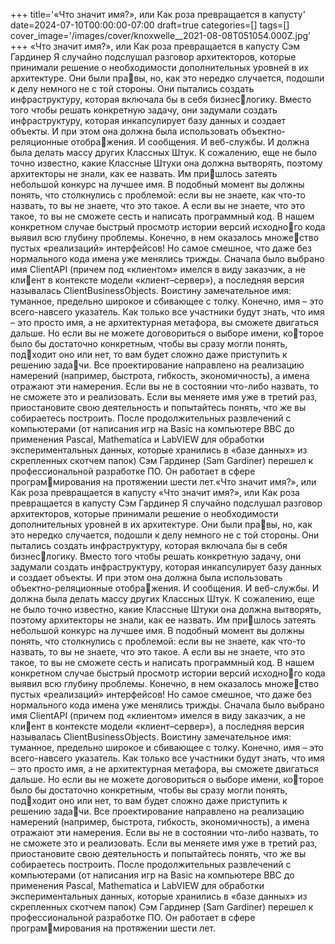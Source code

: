 +++
title='«Что значит имя?», или Как роза превращается в капусту'
date=2024-07-10T00:00:00-07:00
draft=true
categories=[]
tags=[]
cover_image='/images/cover/knoxwelle__2021-08-08T051054.000Z.jpg'
+++
«Что значит имя?», или Как роза 
превращается в капусту
Сэм Гардинер
Я случайно подслушал разговор архитекторов, которые принимали решение
о необходимости дополнительных уровней в их архитектуре. Они были правы, но, как это нередко случается, подошли к делу немного не с той стороны.
Они пытались создать инфраструктуру, которая включала бы в себя бизнеслогику. Вместо того чтобы решать конкретную задачу, они задумали создать
инфраструктуру, которая инкапсулирует базу данных и создает объекты.
И при этом она должна была использовать объектно-реляционные отображения. И сообщения. И веб-службы. И должна была делать массу других
Классных Штук.
К сожалению, еще не было точно известно, какие Классные Штуки она
должна вытворять, поэтому архитекторы не знали, как ее назвать. Им пришлось затеять небольшой конкурс на лучшее имя. В подобный момент вы
должны понять, что столкнулись с проблемой: если вы не знаете, как что-то
назвать, то вы не знаете, что это такое. А если вы не знаете, что это такое, то
вы не сможете сесть и написать программный код.
В нашем конкретном случае быстрый просмотр истории версий исходного кода выявил всю глубину проблемы. Конечно, в нем оказалось множество пустых «реализаций» интерфейсов! Но самое смешное, что даже без
нормального кода имена уже менялись трижды. Сначала было выбрано
имя ClientAPI (причем под «клиентом» имелся в виду заказчик, а не клиент в контексте модели «клиент–сервер»), а последняя версия называлась
ClientBusinessObjects. Воистину замечательное имя: туманное, предельно
широкое и сбивающее с толку.
Конечно, имя – это всего-навсего указатель. Как только все участники будут
знать, что имя – это просто имя, а не архитектурная метафора, вы сможете
двигаться дальше. Но если вы не можете договориться о выборе имени, которое было бы достаточно конкретным, чтобы вы сразу могли понять, подходит оно или нет, то вам будет сложно даже приступить к решению задачи. Все проектирование направлено на реализацию намерений (например,
быстрота, гибкость, экономичность), а имена отражают эти намерения.
Если вы не в состоянии что-либо назвать, то не сможете это и реализовать.
Если вы меняете имя уже в третий раз, приостановите свою деятельность
и попытайтесь понять, что же вы собираетесь построить.
После продолжительных развлечений с компьютерами (от написания игр 
на Basic на компьютере BBC до применения Pascal, Mathematica и LabVIEW
для обработки экспериментальных данных, которые хранились в «базе 
данных» из скрепленных скотчем папок) Сэм Гардинер (Sam Gardiner) 
перешел к профессиональной разработке ПО. Он работает в сфере программирования на протяжении шести лет.«Что значит имя?», или Как роза превращается в капусту 
«Что значит имя?», или Как роза 
превращается в капусту
Сэм Гардинер
Я случайно подслушал разговор архитекторов, которые принимали решение
о необходимости дополнительных уровней в их архитектуре. Они были правы, но, как это нередко случается, подошли к делу немного не с той стороны.
Они пытались создать инфраструктуру, которая включала бы в себя бизнеслогику. Вместо того чтобы решать конкретную задачу, они задумали создать
инфраструктуру, которая инкапсулирует базу данных и создает объекты.
И при этом она должна была использовать объектно-реляционные отображения. И сообщения. И веб-службы. И должна была делать массу других
Классных Штук.
К сожалению, еще не было точно известно, какие Классные Штуки она
должна вытворять, поэтому архитекторы не знали, как ее назвать. Им пришлось затеять небольшой конкурс на лучшее имя. В подобный момент вы
должны понять, что столкнулись с проблемой: если вы не знаете, как что-то
назвать, то вы не знаете, что это такое. А если вы не знаете, что это такое, то
вы не сможете сесть и написать программный код.
В нашем конкретном случае быстрый просмотр истории версий исходного кода выявил всю глубину проблемы. Конечно, в нем оказалось множество пустых «реализаций» интерфейсов! Но самое смешное, что даже без
нормального кода имена уже менялись трижды. Сначала было выбрано
имя ClientAPI (причем под «клиентом» имелся в виду заказчик, а не клиент в контексте модели «клиент–сервер»), а последняя версия называлась
ClientBusinessObjects. Воистину замечательное имя: туманное, предельно
широкое и сбивающее с толку.
Конечно, имя – это всего-навсего указатель. Как только все участники будут
знать, что имя – это просто имя, а не архитектурная метафора, вы сможете
двигаться дальше. Но если вы не можете договориться о выборе имени, которое было бы достаточно конкретным, чтобы вы сразу могли понять, подходит оно или нет, то вам будет сложно даже приступить к решению задачи. Все проектирование направлено на реализацию намерений (например,
быстрота, гибкость, экономичность), а имена отражают эти намерения.
Если вы не в состоянии что-либо назвать, то не сможете это и реализовать.
Если вы меняете имя уже в третий раз, приостановите свою деятельность
и попытайтесь понять, что же вы собираетесь построить.
После продолжительных развлечений с компьютерами (от написания игр 
на Basic на компьютере BBC до применения Pascal, Mathematica и LabVIEW
для обработки экспериментальных данных, которые хранились в «базе 
данных» из скрепленных скотчем папок) Сэм Гардинер (Sam Gardiner) 
перешел к профессиональной разработке ПО. Он работает в сфере программирования на протяжении шести лет.